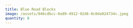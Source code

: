 ```yaml
---
title: Blue Road Blocks
image: /assets/846cdbcc-0a89-4912-92d6-8c0da024734c.jpeg
quantity: 8
---
```

